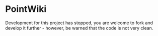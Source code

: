 PointWiki
=========

Development for this project has stopped, you are welcome to fork and develop it further - however, be warned that the code is not very clean.
